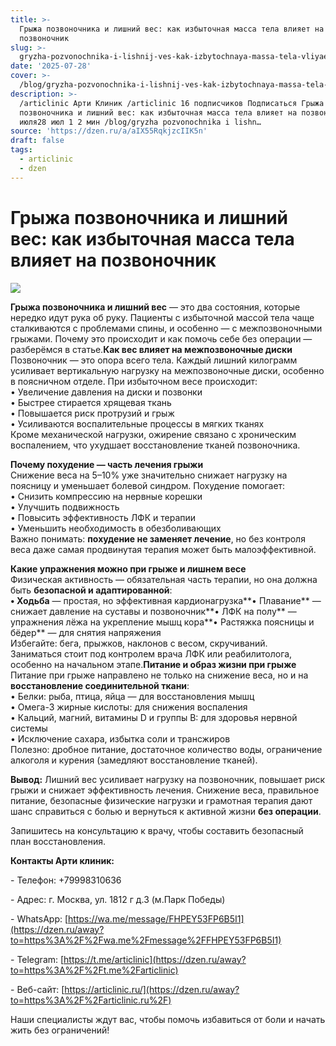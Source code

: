 ```yaml
---
title: >-
  Грыжа позвоночника и лишний вес: как избыточная масса тела влияет на
  позвоночник
slug: >-
  gryzha-pozvonochnika-i-lishnij-ves-kak-izbytochnaya-massa-tela-vliyaet-na-pozvon
date: '2025-07-28'
cover: >-
  /blog/gryzha-pozvonochnika-i-lishnij-ves-kak-izbytochnaya-massa-tela-vliyaet-na-pozvon/cover.jpg
description: >-
  /articlinic Арти Клиник /articlinic 16 подписчиков Подписаться Грыжа
  позвоночника и лишний вес: как избыточная масса тела влияет на позвоночник 28
  июля28 июл 1 2 мин /blog/gryzha pozvonochnika i lishn…
source: 'https://dzen.ru/a/aIX55RqkjzcIIK5n'
draft: false
tags:
  - articlinic
  - dzen
---
```


# Грыжа позвоночника и лишний вес: как избыточная масса тела влияет на позвоночник

![](/blog/gryzha-pozvonochnika-i-lishnij-ves-kak-izbytochnaya-massa-tela-vliyaet-na-pozvon/img-0.jpg)

**Грыжа позвоночника и лишний вес** — это два состояния, которые нередко идут рука об руку. Пациенты с избыточной массой тела чаще сталкиваются с проблемами спины, и особенно — с межпозвоночными грыжами. Почему это происходит и как помочь себе без операции — разберёмся в статье.**Как вес влияет на межпозвоночные диски**  
Позвоночник — это опора всего тела. Каждый лишний килограмм усиливает вертикальную нагрузку на межпозвоночные диски, особенно в поясничном отделе. При избыточном весе происходит:  
• Увеличение давления на диски и позвонки  
• Быстрее стирается хрящевая ткань  
• Повышается риск протрузий и грыж  
• Усиливаются воспалительные процессы в мягких тканях  
Кроме механической нагрузки, ожирение связано с хроническим воспалением, что ухудшает восстановление тканей позвоночника.  
  
**Почему похудение — часть лечения грыжи**  
Снижение веса на 5–10% уже значительно снижает нагрузку на поясницу и уменьшает болевой синдром. Похудение помогает:  
• Снизить компрессию на нервные корешки  
• Улучшить подвижность  
• Повысить эффективность ЛФК и терапии  
• Уменьшить необходимость в обезболивающих  
Важно понимать: **похудение не заменяет лечение**, но без контроля веса даже самая продвинутая терапия может быть малоэффективной.  
  
**Какие упражнения можно при грыже и лишнем весе**  
Физическая активность — обязательная часть терапии, но она должна быть **безопасной и адаптированной**:  
**• Ходьба** — простая, но эффективная кардионагрузка**• Плавание** — снижает давление на суставы и позвоночник**• ЛФК на полу** — упражнения лёжа на укрепление мышц кора**• Растяжка поясницы и бёдер** — для снятия напряжения  
Избегайте: бега, прыжков, наклонов с весом, скручиваний.  
Заниматься стоит под контролем врача ЛФК или реабилитолога, особенно на начальном этапе.**Питание и образ жизни при грыже**  
Питание при грыже направлено не только на снижение веса, но и на **восстановление соединительной ткани**:  
• Белки: рыба, птица, яйца — для восстановления мышц  
• Омега-3 жирные кислоты: для снижения воспаления  
• Кальций, магний, витамины D и группы B: для здоровья нервной системы  
• Исключение сахара, избытка соли и трансжиров  
Полезно: дробное питание, достаточное количество воды, ограничение алкоголя и курения (замедляют восстановление тканей).  
  
**Вывод:** Лишний вес усиливает нагрузку на позвоночник, повышает риск грыжи и снижает эффективность лечения. Снижение веса, правильное питание, безопасные физические нагрузки и грамотная терапия дают шанс справиться с болью и вернуться к активной жизни **без операции**.

  
Запишитесь на консультацию к врачу, чтобы составить безопасный план восстановления.  

**Контакты Арти клиник:**

\- Телефон: +79998310636

\- Адрес: г. Москва, ул. 1812 г д.3 (м.Парк Победы)

\- WhatsApp: [https://wa.me/message/FHPEY53FP6B5I1](https://dzen.ru/away?to=https%3A%2F%2Fwa.me%2Fmessage%2FFHPEY53FP6B5I1)

\- Telegram: [https://t.me/articlinic](https://dzen.ru/away?to=https%3A%2F%2Ft.me%2Farticlinic)

\- Веб-сайт: [https://articlinic.ru/](https://dzen.ru/away?to=https%3A%2F%2Farticlinic.ru%2F)

Наши специалисты ждут вас, чтобы помочь избавиться от боли и начать жить без ограничений!